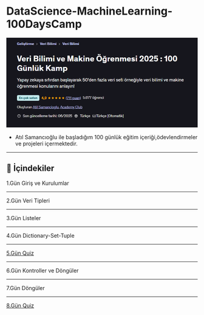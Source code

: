 # DataScience-MachineLearning-100DaysCamp

![Proje Görseli](https://github.com/berranuralinca/berranuralinca/raw/main/assets/100days.png)

-  Atıl Samancıoğlu ile başladığım 100 günlük eğitim içeriği,ödevlendirmeler ve projeleri içermektedir.

---

## 📌 İçindekiler

 1.Gün Giriş ve Kurulumlar
 
---

 2.Gün Veri Tipleri
 
---

 3.Gün Listeler
 
---

 4.Gün Dictionary-Set-Tuple
 
---

 [5.Gün Quiz](./5.Gun-Quiz.ipynb/)
 
---

 6.Gün Kontroller ve Döngüler

---

 7.Gün Döngüler

---

[8.Gün Quiz](./8.Gun-Quiz2.ipynb/)
